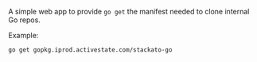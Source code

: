 A simple web app to provide `go get` the manifest needed to clone
internal Go repos.

Example:

    go get gopkg.iprod.activestate.com/stackato-go
